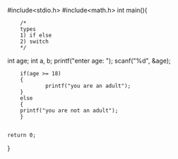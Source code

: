 #include<stdio.h>
#include<math.h>
int main(){

        /*
        types
        1) if else
        2) switch
        */

int age;
int a, b;
printf("enter age: ");
scanf("%d", &age);

        if(age >= 18)
        {
                printf("you are an adult");    
        }
        else
        {
        printf("you are not an adult");
        }


    return 0;
}
